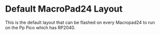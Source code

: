 # Default MacroPad24 Layout

This is the default layout that can be flashed on every Macropad24 to run on the Pp Pico which has RP2040.
